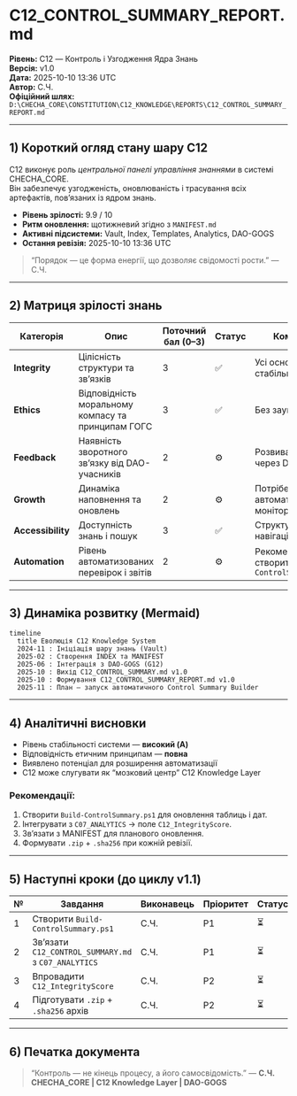 # C12_CONTROL_SUMMARY_REPORT.md
**Рівень:** C12 — Контроль і Узгодження Ядра Знань  
**Версія:** v1.0  
**Дата:** 2025-10-10 13:36 UTC  
**Автор:** С.Ч.  
**Офіційний шлях:**  
`D:\CHECHA_CORE\CONSTITUTION\C12_KNOWLEDGE\REPORTS\C12_CONTROL_SUMMARY_REPORT.md`

---

## 1) Короткий огляд стану шару C12
C12 виконує роль *центральної панелі управління знаннями* в системі CHECHA_CORE.  
Він забезпечує узгодженість, оновлюваність і трасування всіх артефактів, пов’язаних із ядром знань.  

- **Рівень зрілості:** 9.9 / 10  
- **Ритм оновлення:** щотижневий згідно з `MANIFEST.md`  
- **Активні підсистеми:** Vault, Index, Templates, Analytics, DAO-GOGS  
- **Остання ревізія:** 2025-10-10 13:36 UTC

> “Порядок — це форма енергії, що дозволяє свідомості рости.” — С.Ч.

---

## 2) Матриця зрілості знань

| Категорія | Опис | Поточний бал (0–3) | Статус | Коментар |
|------------|------|---------------------|---------|----------|
| **Integrity** | Цілісність структури та зв’язків | 3 | ✅ | Усі основні вузли стабільні |
| **Ethics** | Відповідність моральному компасу та принципам ГОГС | 3 | ✅ | Без зауважень |
| **Feedback** | Наявність зворотного зв’язку від DAO-учасників | 2 | ⚙️ | Розвивається через DAO-G12 |
| **Growth** | Динаміка наповнення та оновлень | 2 | ⚙️ | Потрібен скрипт автоматичного моніторингу |
| **Accessibility** | Доступність знань і пошук | 3 | ✅ | Структура навігації чітка |
| **Automation** | Рівень автоматизованих перевірок і звітів | 2 | ⚙️ | Рекомендується створити `Build-ControlSummary.ps1` |

---

## 3) Динаміка розвитку (Mermaid)

```mermaid
timeline
  title Еволюція C12 Knowledge System
  2024-11 : Ініціація шару знань (Vault)
  2025-02 : Створення INDEX та MANIFEST
  2025-06 : Інтеграція з DAO-GOGS (G12)
  2025-10 : Вихід C12_CONTROL_SUMMARY.md v1.0
  2025-10 : Формування C12_CONTROL_SUMMARY_REPORT.md v1.0
  2025-11 : План — запуск автоматичного Control Summary Builder
```

---

## 4) Аналітичні висновки

- Рівень стабільності системи — **високий (A)**  
- Відповідність етичним принципам — **повна**  
- Виявлено потенціал для розширення автоматизації  
- C12 може слугувати як “мозковий центр” C12 Knowledge Layer  

### Рекомендації:
1. Створити `Build-ControlSummary.ps1` для оновлення таблиць і дат.  
2. Інтегрувати з `C07_ANALYTICS` → поле `C12_IntegrityScore`.  
3. Зв’язати з MANIFEST для планового оновлення.  
4. Формувати `.zip` + `.sha256` при кожній ревізії.  

---

## 5) Наступні кроки (до циклу v1.1)
| № | Завдання | Виконавець | Пріоритет | Статус |
|---|-----------|-------------|------------|---------|
| 1 | Створити `Build-ControlSummary.ps1` | С.Ч. | P1 | ⏳ |
| 2 | Зв’язати `C12_CONTROL_SUMMARY.md` з `C07_ANALYTICS` | С.Ч. | P1 | ⏳ |
| 3 | Впровадити `C12_IntegrityScore` | С.Ч. | P2 | ⏳ |
| 4 | Підготувати `.zip` + `.sha256` архів | С.Ч. | P2 | ⏳ |

---

## 6) Печатка документа
> “Контроль — не кінець процесу, а його самосвідомість.” — **С.Ч.**  
> **CHECHA_CORE | C12 Knowledge Layer | DAO-GOGS**

